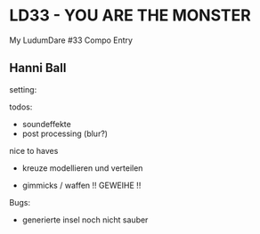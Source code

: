# LD33 - YOU ARE THE MONSTER

My LudumDare #33 Compo Entry



Hanni Ball 
----------

setting:


todos:

* soundeffekte
* post processing (blur?)


nice to haves

* kreuze modellieren und verteilen

* gimmicks / waffen
!! GEWEIHE !!


Bugs:
* generierte insel noch nicht sauber

